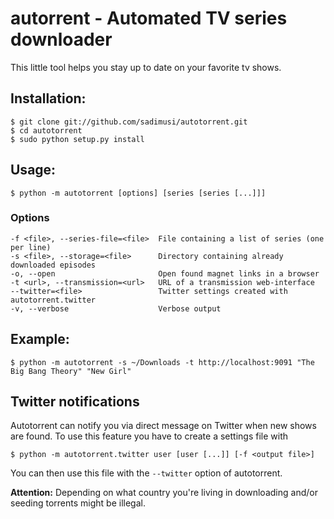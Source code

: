 # autorrent - Automated TV series downloader
This little tool helps you stay up to date on your favorite tv shows.

## Installation:
    $ git clone git://github.com/sadimusi/autotorrent.git
    $ cd autotorrent
    $ sudo python setup.py install

## Usage:
    $ python -m autotorrent [options] [series [series [...]]]

### Options
    -f <file>, --series-file=<file>  File containing a list of series (one per line)
    -s <file>, --storage=<file>      Directory containing already downloaded episodes
    -o, --open                       Open found magnet links in a browser
    -t <url>, --transmission=<url>   URL of a transmission web-interface
    --twitter=<file>                 Twitter settings created with autotorrent.twitter
    -v, --verbose                    Verbose output

## Example:
    $ python -m autotorrent -s ~/Downloads -t http://localhost:9091 "The Big Bang Theory" "New Girl"

## Twitter notifications
Autotorrent can notify you via direct message on Twitter when new shows are found. To use this feature you have to create a settings file with

    $ python -m autotorrent.twitter user [user [...]] [-f <output file>]

You can then use this file with the `--twitter` option of autotorrent.

**Attention:** Depending on what country you're living in downloading and/or seeding torrents might be illegal.

